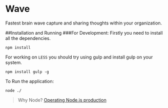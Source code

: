 Wave
====
Fastest brain wave capture and sharing thoughts within your organization.


##Installation and Running
###For Development:
Firstly you need to install all the dependencies.

    npm install

For working on `LESS` you should try using gulp and install gulp on your system.

    npm install gulp -g
    
To Run the application:

    node ./


> Why Node?
[Operating Node.js production](http://www.infoq.com/interviews/operating-nodejs-production-bryan-cantrill)
